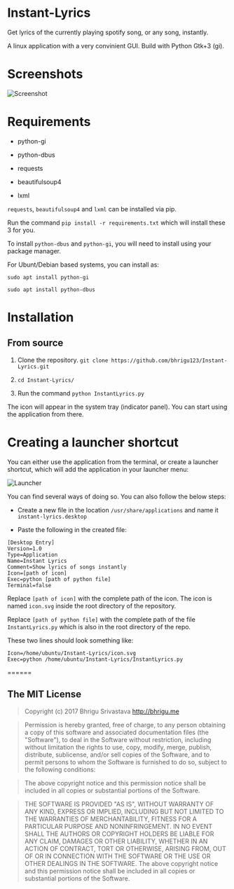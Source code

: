 # Instant-Lyrics

Get lyrics of the currently playing spotify song, or any song, instantly.

A linux application with a very convinient GUI. Build with Python Gtk+3 (gi).

# Screenshots
![Screenshot](https://cloud.githubusercontent.com/assets/6123105/23824316/3fe58044-069a-11e7-804e-180ea4041002.jpeg)


# Requirements

* python-gi

* python-dbus

* requests

* beautifulsoup4

* lxml

`requests`, `beautifulsoup4` and `lxml` can be installed via pip.

Run the command `pip install -r requirements.txt` which will install these 3 for you.


To install `python-dbus` and `python-gi`, you will need to install using your package manager.

For Ubunt/Debian based systems, you can install as:

`sudo apt install python-gi`

`sudo apt install python-dbus`


# Installation

## From source

1. Clone the repository. `git clone https://github.com/bhrigu123/Instant-Lyrics.git`

2. `cd Instant-Lyrics/`

3. Run the command `python InstantLyrics.py`

The icon will appear in the system tray (indicator panel). You can start using the application from there.


# Creating a launcher shortcut

You can either use the application from the terminal, or create a launcher shortcut, which will add the application in your launcher menu:

![Launcher](https://cloud.githubusercontent.com/assets/6123105/23824317/4735e83e-069a-11e7-8b1e-2814632bb3aa.jpeg)

You can find several ways of doing so. You can also follow the below steps:

* Create a new file in the location `/usr/share/applications` and name it `instant-lyrics.desktop`

* Paste the following in the created file:

```
[Desktop Entry]
Version=1.0
Type=Application
Name=Instant Lyrics
Comment=Show lyrics of songs instantly
Icon=[path of icon]
Exec=python [path of python file]
Terminal=false
```

Replace `[path of icon]` with the complete path of the icon. The icon is named `icon.svg` inside the root directory of the repository.

Replace `[path of python file]` with the complete path of the file `InstantLyrics.py` which is also in the root directory of the repo.

These two lines should look something like:

```
Icon=/home/ubuntu/Instant-Lyrics/icon.svg
Exec=python /home/ubuntu/Instant-Lyrics/InstantLyrics.py
```

======

## The MIT License
> Copyright (c) 2017 Bhrigu Srivastava http://bhrigu.me

> Permission is hereby granted, free of charge, to any person obtaining a copy
of this software and associated documentation files (the "Software"), to deal
in the Software without restriction, including without limitation the rights
to use, copy, modify, merge, publish, distribute, sublicense, and/or sell
copies of the Software, and to permit persons to whom the Software is
furnished to do so, subject to the following conditions:

> The above copyright notice and this permission notice shall be included in
all copies or substantial portions of the Software.

> THE SOFTWARE IS PROVIDED "AS IS", WITHOUT WARRANTY OF ANY KIND, EXPRESS OR
IMPLIED, INCLUDING BUT NOT LIMITED TO THE WARRANTIES OF MERCHANTABILITY,
FITNESS FOR A PARTICULAR PURPOSE AND NONINFRINGEMENT. IN NO EVENT SHALL THE
AUTHORS OR COPYRIGHT HOLDERS BE LIABLE FOR ANY CLAIM, DAMAGES OR OTHER
LIABILITY, WHETHER IN AN ACTION OF CONTRACT, TORT OR OTHERWISE, ARISING FROM,
OUT OF OR IN CONNECTION WITH THE SOFTWARE OR THE USE OR OTHER DEALINGS IN
THE SOFTWARE.
The above copyright notice and this permission notice shall be included in all copies or substantial portions of the Software.

